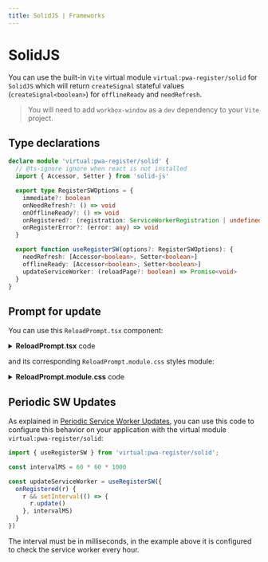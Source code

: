 ```yaml
---
title: SolidJS | Frameworks
---
```


# SolidJS

You can use the built-in `Vite` virtual module `virtual:pwa-register/solid` for `SolidJS` which will return
`createSignal` stateful values (`createSignal<boolean>`) for `offlineReady` and `needRefresh`.

> You will need to add `workbox-window` as a `dev` dependency to your `Vite` project.

## Type declarations

```ts
declare module 'virtual:pwa-register/solid' {
  // @ts-ignore ignore when react is not installed
  import { Accessor, Setter } from 'solid-js'

  export type RegisterSWOptions = {
    immediate?: boolean
    onNeedRefresh?: () => void
    onOfflineReady?: () => void
    onRegistered?: (registration: ServiceWorkerRegistration | undefined) => void
    onRegisterError?: (error: any) => void
  }

  export function useRegisterSW(options?: RegisterSWOptions): {
    needRefresh: [Accessor<boolean>, Setter<boolean>]
    offlineReady: [Accessor<boolean>, Setter<boolean>]
    updateServiceWorker: (reloadPage?: boolean) => Promise<void>
  }
}
```

## Prompt for update

You can use this `ReloadPrompt.tsx` component:

<details>
  <summary><strong>ReloadPrompt.tsx</strong> code</summary>

```tsx
// eslint-disable-next-line no-use-before-define
import { Component } from "solid-js";
import styles from './ReloadPrompt.module.css'

import { useRegisterSW } from 'virtual:pwa-register/solid'

const ReloadPrompt: Component = () => {  
  const {
    offlineReady: [offlineReady, setOfflineReady],
    needRefresh: [needRefresh, setNeedRefresh],
    updateServiceWorker,
  } = useRegisterSW({
    onRegistered(r) {
        // eslint-disable-next-line prefer-template
        console.log('SW Registered: ' + r)
    },
    onRegisterError(error) {
        console.log('SW registration error', error)
    },
  })

  const close = () => {
    setOfflineReady(false)
    setNeedRefresh(false)
  }

  return (
    <div class={styles.Container}>
      { (offlineReady() || needRefresh())
        && <div class={styles.Toast}>
            <div class={styles.Message}>
              { offlineReady()
                ? <span>App ready to work offline</span>
                : <span>New content available, click on reload button to update.</span>
              }
            </div>
            { needRefresh() && <button class={styles.ToastButton} onClick={() => updateServiceWorker(true)}>Reload</button> }
            <button class={styles.ToastButton} onClick={() => close()}>Close</button>
        </div>
      }
    </div>
  )
}

export default ReloadPrompt
```
</details>

and its corresponding `ReloadPrompt.module.css` styles module:

<details>
  <summary><strong>ReloadPrompt.module.css</strong> code</summary>

```css
.Container {
  padding: 0;
  margin: 0;
  width: 0;
  height: 0;
}
.Toast {
  position: fixed;
  right: 0;
  bottom: 0;
  margin: 16px;
  padding: 12px;
  border: 1px solid #8885;
  border-radius: 4px;
  z-index: 1;
  text-align: left;
  box-shadow: 3px 4px 5px 0 #8885;
  background-color: white;
}
.ToastMessage {
  margin-bottom: 8px;
}
.ToastButton {
  border: 1px solid #8885;
  outline: none;
  margin-right: 5px;
  border-radius: 2px;
  padding: 3px 10px;
}
```
</details>

## Periodic SW Updates

As explained in [Periodic Service Worker Updates](/guide/periodic-sw-updates.html), you can use this code to configure this
behavior on your application with the virtual module `virtual:pwa-register/solid`:

```ts
import { useRegisterSW } from 'virtual:pwa-register/solid';

const intervalMS = 60 * 60 * 1000

const updateServiceWorker = useRegisterSW({
  onRegistered(r) {
    r && setInterval(() => {
      r.update()
    }, intervalMS)
  }
})
```

The interval must be in milliseconds, in the example above it is configured to check the service worker every hour.

<HeuristicWorkboxWindow />
